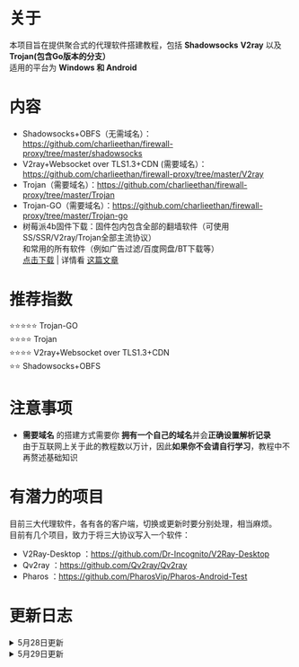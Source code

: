# 关于
本项目旨在提供聚合式的代理软件搭建教程，包括 **Shadowsocks** **V2ray** 以及 **Trojan(包含Go版本的分支）**  
适用的平台为 **Windows 和 Android**  
# 内容
- Shadowsocks+OBFS（无需域名）：https://github.com/charlieethan/firewall-proxy/tree/master/shadowsocks  
- V2ray+Websocket over TLS1.3+CDN (需要域名）：     
https://github.com/charlieethan/firewall-proxy/tree/master/V2ray
- Trojan（需要域名）：https://github.com/charlieethan/firewall-proxy/tree/master/Trojan  
- Trojan-GO（需要域名）：https://github.com/charlieethan/firewall-proxy/tree/master/Trojan-go  
- 树莓派4b固件下载：固件包内包含全部的翻墙软件（可使用SS/SSR/V2ray/Trojan全部主流协议）   
和常用的所有软件（例如广告过滤/百度网盘/BT下载等）     
[点击下载](https://github.com/charlieethan/firewall-proxy/releases/download/V1/raspberry.pi.4.img) | 详情看 [这篇文章](https://blog.charlieethan.com/index.php/archives/281.html)
# 推荐指数  
⭐⭐⭐⭐⭐ Trojan-GO       
⭐⭐⭐⭐ Trojan             
⭐⭐⭐⭐ V2ray+Websocket over TLS1.3+CDN       
⭐⭐ Shadowsocks+OBFS      
# 注意事项
- **需要域名** 的搭建方式需要你 **拥有一个自己的域名**并会**正确设置解析记录**     
由于互联网上关于此的教程数以万计，因此**如果你不会请自行学习**，教程中不再赘述基础知识
# 有潜力的项目      
目前三大代理软件，各有各的客户端，切换或更新时要分别处理，相当麻烦。  
目前有几个项目，致力于将三大协议写入一个软件：      
- V2Ray-Desktop ：https://github.com/Dr-Incognito/V2Ray-Desktop     
- Qv2ray ：https://github.com/Qv2ray/Qv2ray    
- Pharos ：https://github.com/PharosVip/Pharos-Android-Test      
# 更新日志  
<details>
<summary>5月28日更新</summary>

- 跟进 Trojan-GO V0.5.0 ，新增服务器端验证 SNI 功能 
- 优化 V2ray 主页显示层次
</details>  
<details>
<summary>5月29日更新</summary>

- 跟进 Trojan-GO V0.5.1 ，修复 Fallback port 
</details>
